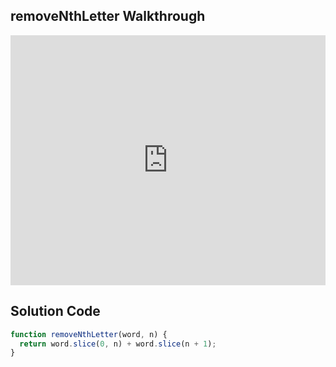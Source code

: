 ## removeNthLetter Walkthrough

<iframe src="https://player.vimeo.com/video/211749368" width="100%" height="400" frameborder="0" webkitallowfullscreen mozallowfullscreen allowfullscreen></iframe>

## Solution Code

```js
function removeNthLetter(word, n) {
  return word.slice(0, n) + word.slice(n + 1);
}
```
